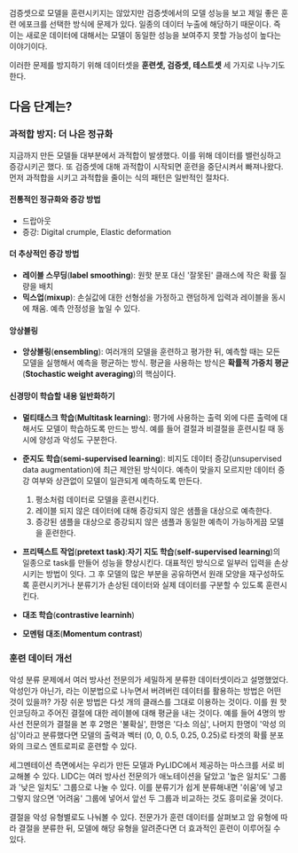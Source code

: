 검증셋으로 모델을 훈련시키지는 않았지만 검증셋에서의 모델 성능을 보고 제일 좋은 훈련 에포크를 선택한 방식에 문제가 있다. 일종의 데이터 누출에 해당하기 때문이다. 즉 이는 새로운 데이터에 대해서는 모델이 동일한 성능을 보여주지 못할 가능성이 높다는 이야기이다.

이러한 문제를 방지하기 위해 데이터셋을 **훈련셋, 검증셋, 테스트셋** 세 가지로 나누기도 한다. 


## 다음 단계는?

### 과적합 방지: 더 나은 정규화

지금까지 만든 모델들 대부분에서 과적합이 발생했다. 이를 위해 데이터를 밸런싱하고 증강시키곤 했다. 또 검증셋에 대해 과적합이 시작되면 훈련을 중단시켜서 빠져나왔다. 먼저 과적합을 시키고 과적합을 줄이는 식의 패턴은 일반적인 절차다.


#### 전통적인 정규화와 증강 방법

- 드랍아웃
- 증강: Digital crumple, Elastic deformation

#### 더 추상적인 증강 방법

- **레이블 스무딩**(**label smoothing**): 원핫 분포 대신 '잘못된' 클래스에 작은 확률 질량을 배치
- **믹스업**(**mixup**): 손실값에 대한 선형성을 가정하고 랜덤하게 입력과 레이블을 동시에 채움. 예측 안정성을 높일 수 있다.

#### 앙상블링

- **앙상블링**(**ensembling**): 여러개의 모델을 훈련하고 평가한 뒤, 예측할 때는 모든 모델을 실행해서 예측을 평균하는 방식. 평균을 사용하는 방식은 **확률적 가중치 평균**(**Stochastic weight averaging**)의 핵심이다.

#### 신경망이 학습할 내용 일반화하기

- **멀티태스크 학습**(**Multitask learning**): 평가에 사용하는 출력 외에 다른 출력에 대해서도 모델이 학습하도록 만드는 방식. 예를 들어 결절과 비결절을 훈련시킬 때 동시에 양성과 악성도 구분한다.
- **준지도 학습**(**semi-supervised learning**): 비지도 데이터 증강(unsupervised data augmentation)에 최근 제안된 방식이다. 예측이 맞을지 모르지만 데이터 증강 여부와 상관없이 모델이 일관되게 예측하도록 만든다.

  1. 평소처럼 데이터로 모델을 훈련시킨다.
  2. 레이블 되지 않은 데이터에 대해 증강되지 않은 샘플을 대상으로 예측한다.
  3. 증강된 샘플을 대상으로 증강되지 않은 샘플과 동일한 예측이 가능하게끔 모델을 훈련한다.
- **프리텍스트 작업**(**pretext task)**:**자기 지도 학습**(**self-supervised learning**)의 일종으로 task를 만들어 성능을 향상시킨다. 대표적인 방식으로 일부러 입력을 손상시키는 방법이 잇다. 그 후 모델의 많은 부분을 공유하면서 원래 모양을 재구성하도록 훈련시키거나 분류기가 손상된 데이터와 실제 데이터를 구분할 수 있도록 훈련시킨다.
- **대조 학습**(**contrastive learninh**)
- **모멘텀 대조**(**Momentum contrast**)

### 훈련 데이터 개선

악성 분류 문제에서 여러 방사선 전문의가 세밀하게 분류한 데이터셋이라고 설명했었다. 악성인가 아닌가, 라는 이분법으로 나누면서 버려버린 데이터를 활용하는 방법은 어떤 것이 있을까? 가장 쉬운 방법은 다섯 개의 클래스를 그대로 이용하는 것이다. 이를 원 핫 인코딩하고 주어진 결절에 대한 레이블에 대해 평균을 내는 것이다. 예를 들어 4명의 방사선 전문의가 결절을 본 후 2명은 '불확실', 한명은 '다소 의심', 나머지 한명이 '악성 의심'이라고 분류했다면 모델의 출력과 벡터 (0, 0, 0.5, 0.25, 0.25)로 타겟의 확률 분포와의 크로스 엔트로피로 훈련할 수 있다.


세그멘테이션 측면에서는 우리가 만든 모델과 PyLIDC에서 제공하는 마스크를 서로 비교해볼 수 있다. LIDC는 여러 방사선 전문의가 애노테이션을 달았고 '높은 일치도' 그룹과 '낮은 일치도' 그룹으로 나눌 수 있다. 이를 분류기가 쉽게 분류해내면 '쉬움'에 넣고 그렇지 않으면 '어려움' 그룹에 넣어서 앞선 두 그룹과 비교하는 것도 흥미로울 것이다.


결절을 악성 유형별로도 나눠볼 수 있다. 전문가가 훈련 데이터를 살펴보고 암 유형에 따라 결절을 분류한 뒤, 모델에 해당 유형을 알려준다면 더 효과적인 훈련이 이루어질 수 있다.
